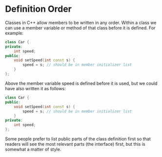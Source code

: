 # Definition Order

Classes in C++ allow members to be written in any order.  Within a class we can use a member variable or method of that class before it is defined.  For example:

```c++
class Car {
private:
	int speed;
public:
	void setSpeed(int const s) {
		speed = s; // should be in member initializer list
	}
};
```

Above the member variable speed is defined before it is used, but we could have also written it as follows:

```c++
class Car {
public:
	void setSpeed(int const s) {
		speed = s; // should be in member initializer list
	}
private:
	int speed;
};
```

Some people prefer to list public parts of the class definition first so that readers will see the most relevant parts (the interface) first, but this is somewhat a matter of style.